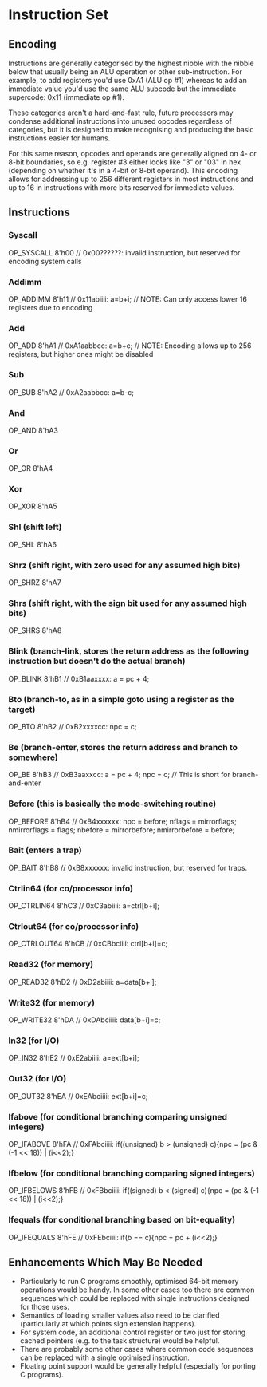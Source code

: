 # Instruction Set

## Encoding

Instructions are generally categorised by the highest nibble with the nibble below that
usually being an ALU operation or other sub-instruction. For example, to add registers you'd use 0xA1 (ALU op #1)
whereas to add an immediate value you'd use the same ALU subcode but the immediate supercode: 0x11 (immediate op #1).

These categories aren't a hard-and-fast rule, future processors may condense additional instructions into
unused opcodes regardless of categories, but it is designed to make recognising and producing the basic
instructions easier for humans.

For this same reason, opcodes and operands are generally aligned on 4- or
8-bit boundaries, so e.g. register #3 either looks like "3" or "03" in hex (depending on whether it's in a
4-bit or 8-bit operand). This encoding allows for addressing up to 256 different registers in most instructions
and up to 16 in instructions with more bits reserved for immediate values.

## Instructions

### Syscall

  OP_SYSCALL		8'h00	// 0x00??????: invalid instruction, but reserved for encoding system calls

### Addimm

  OP_ADDIMM			8'h11	// 0x11abiiii: a=b+i; // NOTE: Can only access lower 16 registers due to encoding
  
### Add

  OP_ADD				8'hA1	// 0xA1aabbcc: a=b+c; // NOTE: Encoding allows up to 256 registers, but higher ones might be disabled

### Sub

  OP_SUB				8'hA2	// 0xA2aabbcc: a=b-c;

### And

  OP_AND				8'hA3
  
### Or
  OP_OR				8'hA4

### Xor
  
  OP_XOR				8'hA5

### Shl (shift left)

  OP_SHL				8'hA6

### Shrz (shift right, with zero used for any assumed high bits)

  OP_SHRZ			8'hA7

### Shrs (shift right, with the sign bit used for any assumed high bits)

  OP_SHRS			8'hA8

### Blink (branch-link, stores the return address as the following instruction but doesn't do the actual branch)

  OP_BLINK			8'hB1	// 0xB1aaxxxx: a = pc + 4;

### Bto (branch-to, as in a simple goto using a register as the target)

  OP_BTO				8'hB2	// 0xB2xxxxcc: npc = c;

### Be (branch-enter, stores the return address and branch to somewhere)

  OP_BE				8'hB3 // 0xB3aaxxcc: a = pc + 4; npc = c; // This is short for branch-and-enter

### Before (this is basically the mode-switching routine)

  OP_BEFORE			8'hB4 // 0xB4xxxxxx: npc = before; nflags = mirrorflags; nmirrorflags = flags; nbefore = mirrorbefore; nmirrorbefore = before;

### Bait (enters a trap)

  OP_BAIT			8'hB8 // 0xB8xxxxxx: invalid instruction, but reserved for traps.

### Ctrlin64 (for co/processor info)

  OP_CTRLIN64		8'hC3	// 0xC3abiiii: a=ctrl[b+i];

### Ctrlout64 (for co/processor info)

  OP_CTRLOUT64		8'hCB	// 0xCBbciiii: ctrl[b+i]=c;

### Read32 (for memory)

  OP_READ32			8'hD2 // 0xD2abiiii: a=data[b+i];

### Write32 (for memory)

  OP_WRITE32		8'hDA	// 0xDAbciiii: data[b+i]=c;

### In32 (for I/O)

  OP_IN32			8'hE2	// 0xE2abiiii: a=ext[b+i];

### Out32 (for I/O)

  OP_OUT32			8'hEA	// 0xEAbciiii: ext[b+i]=c;

### Ifabove (for conditional branching comparing unsigned integers)

  OP_IFABOVE		8'hFA	// 0xFAbciiii: if((unsigned) b > (unsigned) c){npc = (pc & (-1 << 18)) | (i<<2);}

### Ifbelow (for conditional branching comparing signed integers)

  OP_IFBELOWS		8'hFB // 0xFBbciiii: if((signed) b < (signed) c){npc = (pc & (-1 << 18)) | (i<<2);}

### Ifequals (for conditional branching based on bit-equality)

  OP_IFEQUALS		8'hFE	// 0xFEbciiii: if(b == c){npc = pc + (i<<2);}

## Enhancements Which May Be Needed

* Particularly to run C programs smoothly, optimised 64-bit memory operations would be handy. In some other cases too there are common sequences which could be replaced with single instructions designed for those uses.
* Semantics of loading smaller values also need to be clarified (particularly at which points sign extension happens).
* For system code, an additional control register or two just for storing cached pointers (e.g. to the task structure) would be helpful.
* There are probably some other cases where common code sequences can be replaced with a single optimised instruction.
* Floating point support would be generally helpful (especially for porting C programs).
